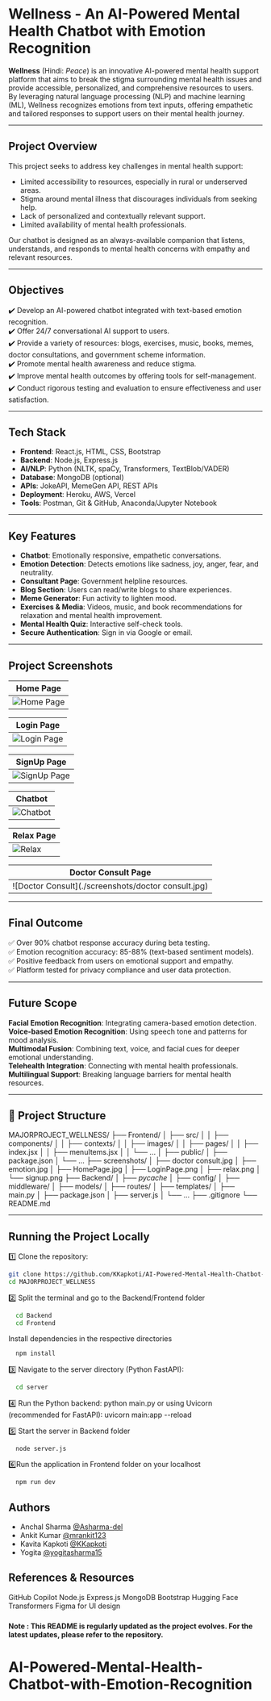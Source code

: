 
# Wellness - An AI-Powered Mental Health Chatbot with Emotion Recognition

**Wellness** (Hindi: *Peace*) is an innovative AI-powered mental health support platform that aims to break the stigma surrounding mental health issues and provide accessible, personalized, and comprehensive resources to users. By leveraging natural language processing (NLP) and machine learning (ML), Wellness recognizes emotions from text inputs, offering empathetic and tailored responses to support users on their mental health journey.

---

## Project Overview

This project seeks to address key challenges in mental health support:

- Limited accessibility to resources, especially in rural or underserved areas.
- Stigma around mental illness that discourages individuals from seeking help.
- Lack of personalized and contextually relevant support.
- Limited availability of mental health professionals.

Our chatbot is designed as an always-available companion that listens, understands, and responds to mental health concerns with empathy and relevant resources.

---

## Objectives

✔️ Develop an AI-powered chatbot integrated with text-based emotion recognition.  
✔️ Offer 24/7 conversational AI support to users.  
✔️ Provide a variety of resources: blogs, exercises, music, books, memes, doctor consultations, and government scheme information.  
✔️ Promote mental health awareness and reduce stigma.  
✔️ Improve mental health outcomes by offering tools for self-management.  
✔️ Conduct rigorous testing and evaluation to ensure effectiveness and user satisfaction.

---

## Tech Stack

- **Frontend**: React.js, HTML, CSS, Bootstrap  
- **Backend**: Node.js, Express.js  
- **AI/NLP**: Python (NLTK, spaCy, Transformers, TextBlob/VADER)  
- **Database**: MongoDB (optional)  
- **APIs**: JokeAPI, MemeGen API, REST APIs  
- **Deployment**: Heroku, AWS, Vercel  
- **Tools**: Postman, Git & GitHub, Anaconda/Jupyter Notebook

---

## Key Features

- **Chatbot**: Emotionally responsive, empathetic conversations.  
- **Emotion Detection**: Detects emotions like sadness, joy, anger, fear, and neutrality.  
- **Consultant Page**: Government helpline resources.  
- **Blog Section**: Users can read/write blogs to share experiences.  
- **Meme Generator**: Fun activity to lighten mood.  
- **Exercises & Media**: Videos, music, and book recommendations for relaxation and mental health improvement.  
- **Mental Health Quiz**: Interactive self-check tools.  
- **Secure Authentication**: Sign in via Google or email.

---

## Project Screenshots

| Home Page                                   |
|---------------------------------------------|
| ![Home Page](./screenshots/HomePage.jpg)        |

| Login Page                                 |
|--------------------------------------------|                        
| ![Login Page](./screenshots/LoginPage.jpg) |

| SignUp Page                                 |
|--------------------------------------------|                        
| ![SignUp Page](./screenshots/signup.jpg) |

| Chatbot                                     |
|---------------------------------------------|
| ![Chatbot](./screenshots/emotion.jpg)       |

| Relax Page                            |
|-------------------------------------------------|
| ![Relax](./screenshots/relax.jpg) |

| Doctor Consult Page                                 |
|-----------------------------------------------------|
| ![Doctor Consult](./screenshots/doctor consult.jpg) |


---

## Final Outcome

✅ Over 90% chatbot response accuracy during beta testing.  
✅ Emotion recognition accuracy: 85-88% (text-based sentiment models).  
✅ Positive feedback from users on emotional support and empathy.  
✅ Platform tested for privacy compliance and user data protection.  

---

##  Future Scope

 **Facial Emotion Recognition**: Integrating camera-based emotion detection.  
 **Voice-based Emotion Recognition**: Using speech tone and patterns for mood analysis.  
 **Multimodal Fusion**: Combining text, voice, and facial cues for deeper emotional understanding.  
 **Telehealth Integration**: Connecting with mental health professionals.  
 **Multilingual Support**: Breaking language barriers for mental health resources.

---

## 📁 Project Structure
MAJORPROJECT_WELLNESS/
├── Frontend/
│ ├── src/
│ │ ├── components/
│ │ ├── contexts/
│ │ ├── images/
│ │ ├── pages/
│ │ ├── index.jsx
│ │ ├── menuItems.jsx
│ │ └── ...
│ ├── public/
│ ├── package.json
│ └── ...
├── screenshots/
│ ├── doctor consult.jpg
│ ├── emotion.jpg
│ ├── HomePage.jpg
│ ├── LoginPage.png
│ ├── relax.png
│ └── signup.png
├── Backend/
│ ├── _pycache_
│ ├── config/
│ ├── middleware/
│ ├── models/
│ ├── routes/
│ ├── templates/
│ ├── main.py
│ ├── package.json
│ ├── server.js
│ └── ...
├── .gitignore
└── README.md


---

## Running the Project Locally

1️⃣ Clone the repository:

```bash
git clone https://github.com/KKapkoti/AI-Powered-Mental-Health-Chatbot-with-Emotion-Recognition.git
cd MAJORPROJECT_WELLNESS
```

2️⃣ Split the terminal and go to the Backend/Frontend folder

```bash
  cd Backend
  cd Frontend
```

Install dependencies in the respective directories
```bash
  npm install
```

3️⃣ Navigate to the server directory (Python FastAPI):
```bash
  cd server
```

4️⃣ Run the Python backend:
python main.py
or using Uvicorn (recommended for FastAPI):
uvicorn main:app --reload

5️⃣ Start the server in Backend folder

```bash
  node server.js
```

6️⃣Run the application in Frontend folder on your localhost

```bash
  npm run dev
```


## Authors
- Anchal Sharma [@Asharma-del](https://github.com/Asharma-del)
- Ankit Kumar [@mrankit123](https://github.com/mrankit123)
- Kavita Kapkoti [@KKapkoti](https://github.com/KKapkoti)
- Yogita [@yogitasharma15](https://github.com/yogitasharma15)


## References & Resources
GitHub Copilot
Node.js
Express.js
MongoDB
Bootstrap
Hugging Face Transformers
Figma for UI design

###

#### Note : This README is regularly updated as the project evolves. For the latest updates, please refer to the repository.

# AI-Powered-Mental-Health-Chatbot-with-Emotion-Recognition

